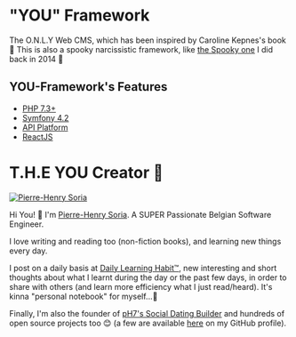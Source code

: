 # "YOU" Framework
The O.N.L.Y Web CMS, which has been inspired by Caroline Kepnes's book 🔮 This is also a spooky narcissistic framework, like [the Spooky one](https://github.com/pH-7/Spooky) I did back in 2014 👻


## YOU-Framework's Features

* [PHP 7.3+](http://php.net/releases/7_3_0.php)
* [Symfony 4.2](https://symfony.com)
* [API Platform](https://api-platform.com)
* [ReactJS](https://reactjs.org)


# T.H.E YOU Creator 🍳

[![Pierre-Henry Soria](https://avatars0.githubusercontent.com/u/1325411?s=200)](https://pierrehenry.be "My personal website :-)")

Hi You! 👋
I'm [Pierre-Henry Soria](https://ph7.me). A SUPER Passionate Belgian Software Engineer.

I love writing and reading too (non-fiction books), and learning new things every day.

I post on a daily basis at [Daily Learning Habit™](https://dailylearninghabit.wordpress.com), new interesting and short thoughts about what I learnt during the day or the past few days, in order to share with others (and learn more efficiency what I just read/heard).
It's kinna "personal notebook" for myself...🚣

Finally, I'm also the founder of [pH7's Social Dating Builder](https://github.com/pH7Software/pH7-Social-Dating-CMS) and hundreds of open source projects too 😊 (a  few are available [here](https://github.com/pH-7?tab=repositories) on my GitHub profile).
